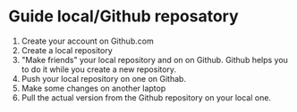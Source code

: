 # Guide local/Github reposatory

1. Create your account on Github.com
2. Create a local repository
3. "Make friends" your local repository and on on Github. Github helps you to do it while you create a new repository.
4. Push your local repository on one on Githab.
5. Make some changes on another laptop
6. Pull the actual version from the Github repository on your local one. 
